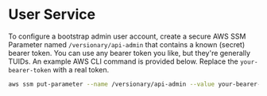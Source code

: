 # User Service

To configure a bootstrap admin user account, create a secure AWS SSM Parameter named `/versionary/api-admin` that 
contains a known (secret) bearer token. You can use any bearer token you like, but they're generally TUIDs. An example 
AWS CLI command is provided below. Replace the `your-bearer-token` with a real token.

```bash
aws ssm put-parameter --name /versionary/api-admin --value your-bearer-token --type SecureString --overwrite
```
